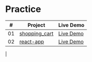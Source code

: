 # Practice

|  #  | Project                                                                                                                     | Live Demo                                                                         |
| :-: | --------------------------------------------------------------------------------------------------------------------------- | --------------------------------------------------------------------------------- |
| 01  | [shopping_cart](https://github.com/henry5720/practice/tree/main/shopping_cart_oop)                             | [Live Demo](https://henry5720.github.io/practice/shopping_cart_oop/index.html)
| 02  | [react-app](https://github.com/henry5720/practice/tree/main/react-app)                             | [Live Demo](https://henry5720.github.io/practice/react-app/index.html)
|

